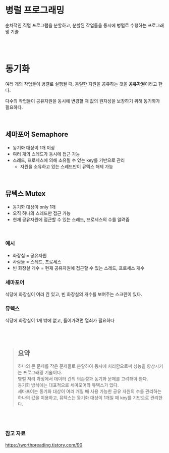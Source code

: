 # 병럴 프로그래밍
순차적인 직렬 프로그램을 분할하고, 분할된 작업들을 동시에 병렬로 수행하는 프로그래밍 기술

<br><br>

# 동기화
여러 개의 작업들이 병렬로 실행될 때, 동일한 자원을 공유하는 것을 **공유자원**이라고 한다.

다수의 작업들이 공유자원을 동시에 변경할 때 값의 원자성을 보장하기 위해 동기화가 필요하다.

<br>

## 세마포어 Semaphore

- 동기화 대상이 1개 이상
- 여러 개의 스레드가 동시에 접근 가능
- 스레드, 프로세스에 의해 소유될 수 있는 key를 기반으로 관리
    - 자원을 소유하고 있는 스레드만이 뮤텍스 해제 가능

<br>

## 뮤텍스 Mutex

- 동기화 대상이 only 1개
- 오직 하나의 스레드만 접근 가능
- 현재 공유자원에 접근할 수 있는 스레드, 프로세스의 수를 알려줌

<br>

### 예시
- 화장실 = 공유자원
- 사람들 = 스레드, 프로세스
- 빈 화장실 개수 = 현재 공유자원에 접근할 수 있는 스레드, 프로세스 개수

### 세마포어
식당에 화장실이 여러 칸 있고, 빈 화장실의 개수를 보여주는 스크린이 있다.
### 뮤텍스
식당에 화장실이 1개 밖에 없고, 들어가려면 열쇠가 필요하다

<br><br>

> ## 요약
> 하나의 큰 문제를 작은 문제들로 분할하여 동시에 처리함으로써 성능을 향상시키는 프로그래밍 기술이다.  
병렬 처리 과정에서 데이터 간의 의존성과 동기화 문제를 고려해야 한다.  
> 동기화 방식에는 대표적으로 세마포어와 뮤텍스가 있다.  
세마포어는 동기화 대상이 여러 개일 때 사용 가능한 공유 자원의 수를 관리하는 하나의 값을 이용하고, 뮤텍스는 동기화 대상이 1개일 때 key를 기반으로 관리한다.

<br><br>

### 참고 자료
https://worthpreading.tistory.com/90